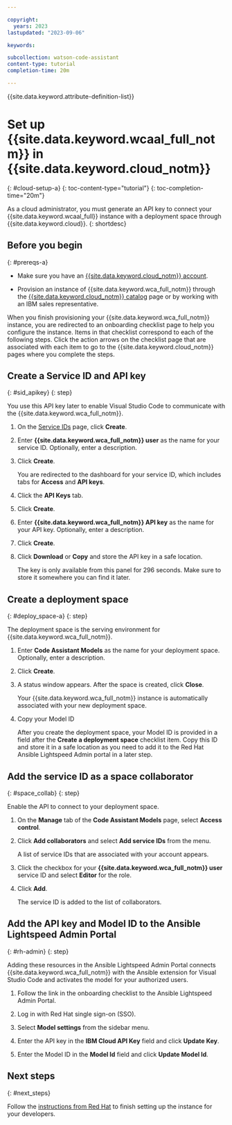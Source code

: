 ```yaml
---

copyright:
  years: 2023
lastupdated: "2023-09-06"

keywords:

subcollection: watson-code-assistant
content-type: tutorial
completion-time: 20m

---
```


{{site.data.keyword.attribute-definition-list}}

# Set up {{site.data.keyword.wcaal_full_notm}} in {{site.data.keyword.cloud_notm}}
{: #cloud-setup-a}
{: toc-content-type="tutorial"}
{: toc-completion-time="20m"}

As a cloud administrator, you must generate an API key to connect your {{site.data.keyword.wcaal_full}} instance with a deployment space through {{site.data.keyword.cloud}}.
{: shortdesc}

## Before you begin
{: #prereqs-a}

* Make sure you have an [{{site.data.keyword.cloud_notm}} account](https://cloud.ibm.com/registration/).

* Provision an instance of {{site.data.keyword.wca_full_notm}} through the [{{site.data.keyword.cloud_notm}} catalog](https://cloud.ibm.com/catalog) page or by working with an IBM sales representative.

When you finish provisioning your {{site.data.keyword.wca_full_notm}} instance, you are redirected to an onboarding checklist page to help you configure the instance. Items in that checklist correspond to each of the following steps. Click the action arrows on the checklist page that are associated with each item to go to the {{site.data.keyword.cloud_notm}} pages where you complete the steps.

## Create a Service ID and API key
{: #sid_apikey}
{: step}

You use this API key later to enable Visual Studio Code to communicate with the {{site.data.keyword.wca_full_notm}}.

1. On the [Service IDs](https://cloud.ibm.com/iam/serviceids) page, click **Create**.

1. Enter **{{site.data.keyword.wca_full_notm}} user** as the name for your service ID. Optionally, enter a description.

1. Click **Create**.

   You are redirected to the dashboard for your service ID, which includes tabs for **Access** and **API keys**.

1. Click the **API Keys** tab.

1. Click **Create**.

1. Enter **{{site.data.keyword.wca_full_notm}} API key** as the name for your API key. Optionally, enter a description.

1. Click **Create**.

1. Click **Download** or **Copy** and store the API key in a safe location.

   The key is only available from this panel for 296 seconds. Make sure to store it somewhere you can find it later.

   <!-- Although {{site.data.keyword.wca_full_notm}} supports allowing multiple users to share the API key for the Service ID, the best practice is for each user to have their own API key. For more information about adding users to your {{site.data.keyword.wca_full_notm}} instance, see [Managing IAM access for {{site.data.keyword.wca_full_notm}}](/docs/watsonx-code-assistant?topic=watsonx-code-assistant-iam). -->

## Create a deployment space
{: #deploy_space-a}
{: step}

The deployment space is the serving environment for {{site.data.keyword.wca_full_notm}}.

1. Enter **Code Assistant Models** as the name for your deployment space. Optionally, enter a description.

1. Click **Create**.

1. A status window appears. After the space is created, click **Close**.

   Your {{site.data.keyword.wca_full_notm}} instance is automatically associated with your new deployment space.

1. Copy your Model ID

   After you create the deployment space, your Model ID is provided in a field after the **Create a deployment space** checklist item. Copy this ID and store it in a safe location as you need to add it to the Red Hat Ansible Lightspeed Admin portal in a later step.


## Add the service ID as a space collaborator
{: #space_collab}
{: step}

Enable the API to connect to your deployment space.

1. On the **Manage** tab of the **Code Assistant Models** page, select **Access control**.

1. Click **Add collaborators** and select **Add service IDs** from the menu.

   A list of service IDs that are associated with your account appears.

1. Click the checkbox for your **{{site.data.keyword.wca_full_notm}} user** service ID and select **Editor** for the role.

1. Click **Add**.

   The service ID is added to the list of collaborators.

## Add the API key and Model ID to the Ansible Lightspeed Admin Portal
{: #rh-admin}
{: step}

Adding these resources in the Ansible Lightspeed Admin Portal connects {{site.data.keyword.wca_full_notm}} with the Ansible extension for Visual Studio Code and activates the model for your authorized users.

1. Follow the link in the onboarding checklist to the Ansible Lightspeed Admin Portal.

1. Log in with Red Hat single sign-on (SSO).

1. Select **Model settings** from the sidebar menu.

1. Enter the API key in the **IBM Cloud API Key** field and click **Update Key**.

1. Enter the Model ID in the **Model Id** field and click **Update Model Id**.


<!--
## Create a project
{: #your_project}
{: step}



## Add the {{site.data.keyword.wca_full_notm}} instance to your project
{: #add_project}
{: step}
-->


## Next steps
{: #next_steps}

Follow the [instructions from Red Hat]({{site.data.keyword.wcaal_full_notm}}) to finish setting up the instance for your developers.

